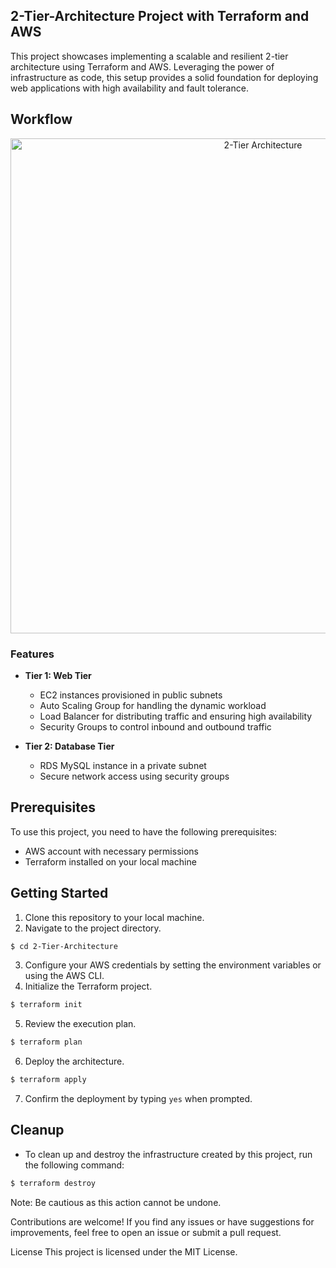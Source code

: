 ## 2-Tier-Architecture Project with Terraform and AWS

This project showcases implementing a scalable and resilient 2-tier architecture using Terraform and AWS. Leveraging the power of infrastructure as code, this setup provides a solid foundation for deploying web applications with high availability and fault tolerance.

## Workflow
<p align="center">
  <img width="792" alt="2-Tier Architecture" src="https://github.com/YashPimple/Terraform-AWS-Architecture/assets/97302447/ed6bc255-bd46-4fdf-b9ec-c76b466b46a9">
</p>

### Features
- **Tier 1: Web Tier**

  - EC2 instances provisioned in public subnets
  - Auto Scaling Group for handling the dynamic workload
  - Load Balancer for distributing traffic and ensuring high availability
  - Security Groups to control inbound and outbound traffic

- **Tier 2: Database Tier**

  - RDS MySQL instance in a private subnet
  - Secure network access using security groups

## Prerequisites
To use this project, you need to have the following prerequisites:

- AWS account with necessary permissions
- Terraform installed on your local machine

## Getting Started

1. Clone this repository to your local machine.
2. Navigate to the project directory.

```bash
$ cd 2-Tier-Architecture
```

3. Configure your AWS credentials by setting the environment variables or using the AWS CLI.
4. Initialize the Terraform project.
```bash
$ terraform init
```
5. Review the execution plan.
```bash
$ terraform plan
```
6. Deploy the architecture.
```bash
$ terraform apply
```

7. Confirm the deployment by typing `yes` when prompted.

## Cleanup
- To clean up and destroy the infrastructure created by this project, run the following command:

```bash
$ terraform destroy
```
Note: Be cautious as this action cannot be undone.

Contributions are welcome! If you find any issues or have suggestions for improvements, feel free to open an issue or submit a pull request.

License
This project is licensed under the MIT License.

